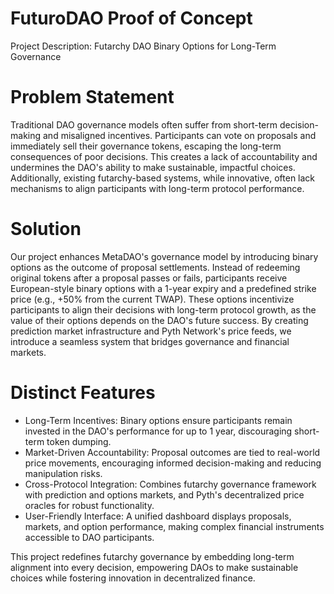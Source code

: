 # FuturoDAO Proof of Concept

Project Description: Futarchy DAO Binary Options for Long-Term Governance

# Problem Statement

Traditional DAO governance models often suffer from short-term
decision-making and misaligned incentives. Participants can vote on
proposals and immediately sell their governance tokens, escaping the
long-term consequences of poor decisions. This creates a lack of
accountability and undermines the DAO's ability to make sustainable,
impactful choices. Additionally, existing futarchy-based systems,
while innovative, often lack mechanisms to align participants with
long-term protocol performance.

# Solution

Our project enhances MetaDAO's governance model by introducing binary
options as the outcome of proposal settlements.  Instead of redeeming
original tokens after a proposal passes or fails, participants receive
European-style binary options with a 1-year expiry and a predefined
strike price (e.g., +50% from the current TWAP).  These options
incentivize participants to align their decisions with long-term
protocol growth, as the value of their options depends on the DAO's
future success.  By creating prediction market infrastructure
and Pyth Network's price feeds, we introduce a seamless system that
bridges governance and financial markets.

# Distinct Features

- Long-Term Incentives: Binary options ensure participants remain invested in the DAO's performance for up to 1 year, discouraging short-term token dumping.
- Market-Driven Accountability: Proposal outcomes are tied to real-world price movements, encouraging informed decision-making and reducing manipulation risks.
- Cross-Protocol Integration: Combines futarchy governance framework with prediction and options markets, and Pyth's decentralized price oracles for robust functionality.
- User-Friendly Interface: A unified dashboard displays proposals, markets, and option performance, making complex financial instruments accessible to DAO participants.

This project redefines futarchy governance by embedding long-term
alignment into every decision, empowering DAOs to make sustainable
choices while fostering innovation in decentralized finance.
